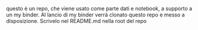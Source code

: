 questo è un repo, che viene usato come parte dati e notebook, a supporto a un my binder. Al lancio di my binder verrà clonato questo repo e messo a disposizione. Scrivelo nel README.md nella root del repo
